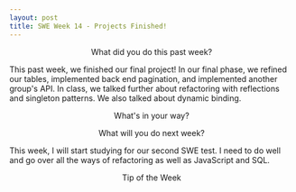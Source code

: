 ```yaml
---
layout: post
title: SWE Week 14 - Projects Finished!
---
```


<p align="center"> What did you do this past week? </p>
This past week, we finished our final project! In our final phase, we refined our tables, implemented back end pagination, and implemented another group's API. In class, we talked further about refactoring with reflections and singleton patterns. We also talked about dynamic binding. 

<p align="center"> What's in your way? </p>

<p align="center"> What will you do next week? </p>
This week, I will start studying for our second SWE test. I need to do well and go over all the ways of refactoring as well as JavaScript and SQL. 

<p align="center"> Tip of the Week </p>
